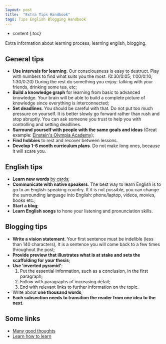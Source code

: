 ```yaml
---
layout: post
title:  "Extra Tips Handbook"
tags: Tips English Blogging Handbook
---
```


* content
{:toc}

Extra information about learning process, learning english, blogging.




## General tips 
- **Use intervals for learning**. Our consciousness is easy to destruct. Play with numbers to find what suits you the most. (0:30/0:05; 1:00/0:10; 1:30/0:20)
  During the rest do something you enjoy: talking with your friends, drinking some tea, etc;
- **Build a knowledge graph** for learning from basic to advanced knowledge. 
  Your brain will be able to build a complete picture of knowledge since everything is interconnected;
- **Set deadlines**. You should be careful with that. Do not put too much pressure on yourself.
  It is better slowly go forward rather than rush and stop abruptly.
  You can ask someone you trust to help you with controlling and setting deadlines.
- **Surround yourself with people with the same goals and ideas** (Great example: [Einstein's Olympia Academy](https://en.wikipedia.org/wiki/Olympia_Academy));
- **Find hobbies** to rest and recover between lessons.
- **Develop 1-6 month curriculum plans**. Do not make long ones, because it will scare you.

## English tips
- **Learn new words** [by cards](https://www.youtube.com/watch?v=LMLJ6tUws14);
- **Communicate with native speakers**. The best way to learn English is to go to an English-speaking country.
  If it is not possible, you can change the surrounding language into English: phone/laptop, videos, movies, books etc.;
- **Start a blog**;
- **Learn English songs** to hone your listening and pronunciation skills.

## Blogging tips
- **Write a vision statement**. Your first sentence must be indelible (less than 140 characters), 
  It is a sentence you will come back to a few times throughout the post;
- **Provide preview that illustrates what is at stake and sets the scaffolding  for your thesis**;
- **Use 'inverted pyramid'**:
    1. Put the essential information, such as a conclusion, in the first paragraph;
    2. Follow with paragraphs of increasing detail;
    3. End with relevant links to further information on the topic.
- Write about **one thousand words**;
- **Each subsection needs to transition the reader from one idea to the next**.

## Some links
- [Many good thoughts](https://jasonbenn.com/)
- [Learn how to learn](https://www.coursera.org/learn/learning-how-to-learn/home/welcome)